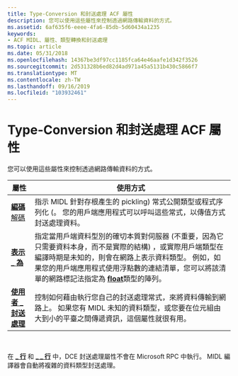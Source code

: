 ```yaml
---
title: Type-Conversion 和封送處理 ACF 屬性
description: 您可以使用這些屬性來控制透過網路傳輸資料的方式。
ms.assetid: 6af635f6-eeee-4fa6-85db-5d60434a1235
keywords:
- ACF MIDL、屬性、類型轉換和封送處理
ms.topic: article
ms.date: 05/31/2018
ms.openlocfilehash: 14367be3df97cc1185fca64e46aafe1d342f3526
ms.sourcegitcommit: 2d531328b6ed82d4ad971a45a5131b430c5866f7
ms.translationtype: MT
ms.contentlocale: zh-TW
ms.lasthandoff: 09/16/2019
ms.locfileid: "103932461"
---
```

# <a name="type-conversion-and-marshaling-acf-attributes"></a>Type-Conversion 和封送處理 ACF 屬性

您可以使用這些屬性來控制透過網路傳輸資料的方式。



| 屬性                                        | 使用方式                                                                                                                                                                                                                                                                                                                                                                                                                                                                   |
|--------------------------------------------------|-------------------------------------------------------------------------------------------------------------------------------------------------------------------------------------------------------------------------------------------------------------------------------------------------------------------------------------------------------------------------------------------------------------------------------------------------------------------------|
| [**編碼**](encode.md)[解碼](decode.md) | 指示 MIDL 針對存根產生的 pickling) 常式公開類型或程式序列化 (。 您的用戶端應用程式可以呼叫這些常式，以傳值方式封送處理資料。                                                                                                                                                                                                                                                                                  |
| [**表示 \_ 為**](represent-as.md)            | 指定當用戶端資料型別的確切本質對伺服器 (不重要，因為它只需要資料本身，而不是實際的結構) ，或實際用戶端類型在編譯時期是未知的，則會在網路上表示資料類型。 例如，如果您的用戶端應用程式使用浮點數的連結清單，您可以將該清單的網路標記法指定為 [**float**](float.md)類型的陣列。 |
| [**使用者 \_ 封送處理**](user-marshal.md)            | 控制如何藉由執行您自己的封送處理常式，來將資料傳輸到網路上。 如果您有 MIDL 未知的資料類型，或您要在位元組由大到小的平臺之間傳遞資訊，這個屬性就很有用。                                                                                                                                                                                                                 |



 

在 [**\_ 行**](in-line.md) 和 [**\_ \_ 行**](out-of-line.md) 中，DCE 封送處理屬性不會在 Microsoft RPC 中執行。 MIDL 編譯器會自動將複雜的資料類型封送處理。

 

 





